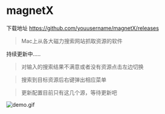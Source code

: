 # magnetX


下载地址  https://github.com/youusername/magnetX/releases

> Mac上从各大磁力搜索网站抓取资源的软件

持续更新中.....

> 对输入的搜索结果不满意或者没有资源点击左边切换

> 搜索到目标资源后右键弹出相应菜单

> 更新配置目前只有这几个源，等待更新吧



![demo.gif](https://github.com/youusername/magnetX/blob/master/image.gif)
